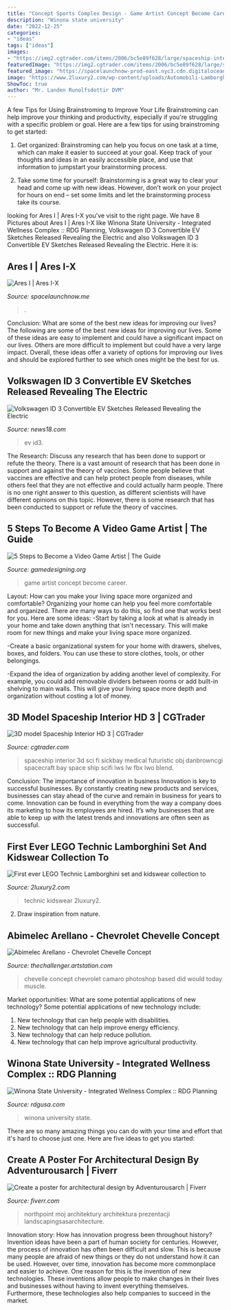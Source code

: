```yaml
---
title: "Concept Sports Complex Design - Game Artist Concept Become Career"
description: "Winona state university"
date: "2022-12-25"
categories:
- "ideas"
tags: ["ideas"]
images:
- "https://img2.cgtrader.com/items/2006/bc5e89f628/large/spaceship-interior-hd-3-3d-model-obj-fbx-lwo-lw-lws-blend.jpg"
featuredImage: "https://img2.cgtrader.com/items/2006/bc5e89f628/large/spaceship-interior-hd-3-3d-model-obj-fbx-lwo-lw-lws-blend.jpg"
featured_image: "https://spacelaunchnow-prod-east.nyc3.cdn.digitaloceanspaces.com/media/launcher_images/ares2520i-x_image_20190222030444.jpeg"
image: "https://www.2luxury2.com/wp-content/uploads/Automobili-Lamborghini-and-KABOOKI-confirm-kidswear-licensing-agreement--768x576.jpg"
ShowToc: true
author: "Mr. Landen Runolfsdottir DVM"
---
```



A few Tips for Using Brainstroming to Improve Your Life
Brainstroming can help improve your thinking and productivity, especially if you're struggling with a specific problem or goal. Here are a few tips for using brainstroming to get started: 
1. Get organized: Brainstroming can help you focus on one task at a time, which can make it easier to succeed at your goal. Keep track of your thoughts and ideas in an easily accessible place, and use that information to jumpstart your brainstorming process. 

2. Take some time for yourself: Brainstorming is a great way to clear your head and come up with new ideas. However, don't work on your project for hours on end – set some limits and let the brainstorming process take its course. 


	

		
looking for Ares I | Ares I-X you've visit to the right page. We have 8 Pictures about Ares I | Ares I-X like Winona State University - Integrated Wellness Complex :: RDG Planning, Volkswagen ID 3 Convertible EV Sketches Released Revealing the Electric and also Volkswagen ID 3 Convertible EV Sketches Released Revealing the Electric. Here it is:
		
    
## Ares I | Ares I-X

<img loading=lazy src="https://spacelaunchnow-prod-east.nyc3.cdn.digitaloceanspaces.com/media/launcher_images/ares2520i-x_image_20190222030444.jpeg" onerror="this.onerror=null;this.src='https://tse3.mm.bing.net/th?id=OIP.ac_CU_p3N2Z6ShJrnzRJhAHaLH&amp;pid=15.1';" alt="Ares I | Ares I-X">

_Source: spacelaunchnow.me_

>. 

	

Conclusion: What are some of the best new ideas for improving our lives?
The following are some of the best new ideas for improving our lives. Some of these ideas are easy to implement and could have a significant impact on our lives. Others are more difficult to implement but could have a very large impact. Overall, these ideas offer a variety of options for improving our lives and should be explored further to see which ones might be the best for us.

    
## Volkswagen ID 3 Convertible EV Sketches Released Revealing The Electric

<img loading=lazy src="https://images.news18.com/ibnlive/uploads/2021/03/1614772720_volkswagen-id3-convertible.jpg" onerror="this.onerror=null;this.src='https://tse4.mm.bing.net/th?id=OIP.h_knvczKWcLy__k7U57PcwHaE8&amp;pid=15.1';" alt="Volkswagen ID 3 Convertible EV Sketches Released Revealing the Electric">

_Source: news18.com_

>ev id3. 

	

The Research: Discuss any research that has been done to support or refute the theory.
There is a vast amount of research that has been done in support and against the theory of vaccines. Some people believe that vaccines are effective and can help protect people from diseases, while others feel that they are not effective and could actually harm people. There is no one right answer to this question, as different scientists will have different opinions on this topic. However, there is some research that has been conducted to support or refute the theory of vaccines.

    
## 5 Steps To Become A Video Game Artist | The Guide

<img loading=lazy src="https://www.gamedesigning.org/wp-content/uploads/2015/09/video-game-concept-artist.jpg" onerror="this.onerror=null;this.src='https://tse1.mm.bing.net/th?id=OIP.ZkYK_nNuWMWtUcuw8i7vRQHaEQ&amp;pid=15.1';" alt="5 Steps to Become a Video Game Artist | The Guide">

_Source: gamedesigning.org_

>game artist concept become career. 

	

Layout: How can you make your living space more organized and comfortable?
Organizing your home can help you feel more comfortable and organized. There are many ways to do this, so find one that works best for you. Here are some ideas:
-Start by taking a look at what is already in your home and take down anything that isn't necessary. This will make room for new things and make your living space more organized.

-Create a basic organizational system for your home with drawers, shelves, boxes, and folders. You can use these to store clothes, tools, or other belongings.

-Expand the idea of organization by adding another level of complexity. For example, you could add removable dividers between rooms or add built-in shelving to main walls. This will give your living space more depth and organization without costing a lot of money.

    
## 3D Model Spaceship Interior HD 3 | CGTrader

<img loading=lazy src="https://img2.cgtrader.com/items/2006/bc5e89f628/large/spaceship-interior-hd-3-3d-model-obj-fbx-lwo-lw-lws-blend.jpg" onerror="this.onerror=null;this.src='https://tse3.mm.bing.net/th?id=OIP.9L0JZXJOK9nD5xfsr2qfiAHaHa&amp;pid=15.1';" alt="3D model Spaceship Interior HD 3 | CGTrader">

_Source: cgtrader.com_

>spaceship interior 3d sci fi sickbay medical futuristic obj danbrowncgi spacecraft bay space ship scifi lws lw fbx lwo blend. 

	

Conclusion: The importance of innovation in business
Innovation is key to successful businesses. By constantly creating new products and services, businesses can stay ahead of the curve and remain in business for years to come. Innovation can be found in everything from the way a company does its marketing to how its employees are hired. It’s why businesses that are able to keep up with the latest trends and innovations are often seen as successful.

    
## First Ever LEGO Technic Lamborghini Set And Kidswear Collection To

<img loading=lazy src="https://www.2luxury2.com/wp-content/uploads/Automobili-Lamborghini-and-KABOOKI-confirm-kidswear-licensing-agreement--768x576.jpg" onerror="this.onerror=null;this.src='https://tse3.mm.bing.net/th?id=OIP.HNp1mxx9DwtQx9vx3nm_CgHaFj&amp;pid=15.1';" alt="First ever LEGO Technic Lamborghini set and kidswear collection to">

_Source: 2luxury2.com_

>technic kidswear 2luxury2. 

	

2. Draw inspiration from nature.

    
## Abimelec Arellano - Chevrolet Chevelle Concept

<img loading=lazy src="https://cdnb.artstation.com/p/assets/images/images/000/885/231/large/abimelec-arellano-chevrolet-chevelle-concept.jpg?1435268198" onerror="this.onerror=null;this.src='https://tse2.mm.bing.net/th?id=OIP.2zIXs7OIwSqmAoJR1G4Z9QHaEK&amp;pid=15.1';" alt="Abimelec Arellano - Chevrolet Chevelle Concept">

_Source: thechallenger.artstation.com_

>chevelle concept chevrolet camaro photoshop based did would today muscle. 

	

Market opportunities: What are some potential applications of new technology?
Some potential applications of new technology include: 
1. New technology that can help people with disabilities. 
2. New technology that can help improve energy efficiency. 
3. New technology that can help reduce pollution. 
4. New technology that can help improve agricultural productivity.

    
## Winona State University - Integrated Wellness Complex :: RDG Planning

<img loading=lazy src="https://rdgusa.com/img/gallery/2014_08_28_111251_73814400/original.jpg" onerror="this.onerror=null;this.src='https://tse2.mm.bing.net/th?id=OIP.QMMTKUGjv6yr_913Pxt7yAHaEQ&amp;pid=15.1';" alt="Winona State University - Integrated Wellness Complex :: RDG Planning">

_Source: rdgusa.com_

>winona university state. 

	

There are so many amazing things you can do with your time and effort that it's hard to choose just one. Here are five ideas to get you started: 

    
## Create A Poster For Architectural Design By Adventurousarch | Fiverr

<img loading=lazy src="https://fiverr-res.cloudinary.com/images/t_main1,q_auto,f_auto,q_auto,f_auto/gigs/150899083/original/ba3f8825e95757e94ad5b5e0442c4d7ae85cbf60/create-a-poster-for-architectural-design.jpg" onerror="this.onerror=null;this.src='https://tse1.mm.bing.net/th?id=OIP.FPfsrHVlftU2_jOJD_MIfwHaKe&amp;pid=15.1';" alt="Create a poster for architectural design by Adventurousarch | Fiverr">

_Source: fiverr.com_

>northpoint moj architektury architektura prezentacji landscapingsasarchitecture. 

	

Innovation story: How has innovation progress been throughout history?
Invention ideas have been a part of human society for centuries. However, the process of innovation has often been difficult and slow. This is because many people are afraid of new things or they do not understand how it can be used. However, over time, innovation has become more commonplace and easier to achieve. One reason for this is the invention of new technologies. These inventions allow people to make changes in their lives and businesses without having to invent everything themselves. Furthermore, these technologies also help companies to succeed in the market.

